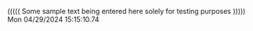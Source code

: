 ((((( Some sample text being entered here solely for testing purposes ))))) Mon 04/29/2024 15:15:10.74
